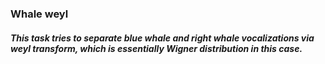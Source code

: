 ### Whale weyl
##### This task tries to separate blue whale and right whale vocalizations via weyl transform, which is essentially Wigner distribution in this case.  
